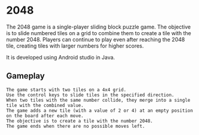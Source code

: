 # 2048
The 2048 game is a single-player sliding block puzzle game. The objective is to slide numbered tiles on a grid to combine them to create a tile with the number 2048. Players can continue to play even after reaching the 2048 tile, creating tiles with larger numbers for higher scores.

It is developed using Android studio in Java.

## Gameplay

    The game starts with two tiles on a 4x4 grid.
    Use the control keys to slide tiles in the specified direction.
    When two tiles with the same number collide, they merge into a single tile with the combined value.
    The game adds a new tile (with a value of 2 or 4) at an empty position on the board after each move.
    The objective is to create a tile with the number 2048.
    The game ends when there are no possible moves left.
